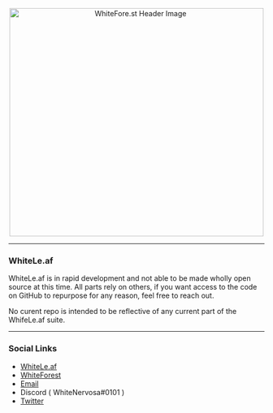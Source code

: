 <p align="center">
  <img src="https://pv.whitefore.st/img/wFGHG.png" width="500" height="450" alt="WhiteFore.st Header Image" />
</p>

---

### WhiteLe.af
WhiteLe.af is in rapid development and not able to be made wholly open source at this time. All parts rely on others, if you want access to the code on GitHub to repurpose for any reason, feel free to reach out.

No curent repo is intended to be reflective of any current part of the WhifeLe.af suite.

---

### Social Links
- [WhiteLe.af](https://www.whitele.af)
- [WhiteForest](https://www.whitefore.st)
- [Email](mailto:kenzie@whitele.af)
- Discord ( WhiteNervosa#0101 )
- [Twitter](https://www.twitter.com/WhiteNervosa)
